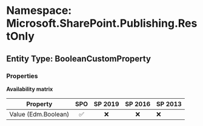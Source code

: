# Namespace: Microsoft.SharePoint.Publishing.RestOnly

## Entity Type: BooleanCustomProperty

### Properties

**Availability matrix**

Property | SPO | SP 2019 | SP 2016 | SP 2013
----------|:---:|:-------:|:-------:|:-------
Value (Edm.Boolean) | ✅ | ❌ | ❌ | ❌

